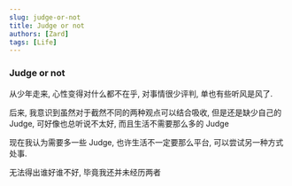 ```yaml
---
slug: judge-or-not
title: Judge or not
authors: [Zard]
tags: [Life]
---
```


### Judge or not

从少年走来, 心性变得对什么都不在乎, 对事情很少评判, 单也有些听风是风了.

后来, 我意识到虽然对于截然不同的两种观点可以结合吸收, 但是还是缺少自己的 Judge, 可好像也总听说不太好, 而且生活不需要那么多的 Judge

现在我认为需要多一些 Judge, 也许生活不一定要那么平台, 可以尝试另一种方式处事.

无法得出谁好谁不好, 毕竟我还并未经历两者